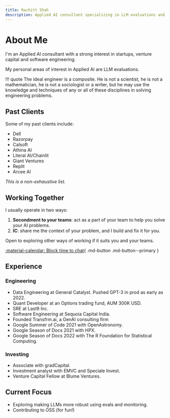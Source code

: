 ```yaml
---
title: Rachitt Shah
description: Applied AI consultant specializing in LLM evaluations and engineering
---
```


# About Me

I'm an Applied AI consultant with a strong interest in startups, venture capital and software engineering.

My personal areas of interest in Applied AI are LLM evaluations.

!!! quote
    The ideal engineer is a composite. He is not a scientist, he is not a mathematician, he is not a sociologist or a writer, but he may use the knowledge and techniques of any or all of these disciplines in solving engineering problems.

## Past Clients

Some of my past clients include:

- Dell
- Razorpay
- Calsoft
- Athina AI
- Literal AI/Chainlit
- Giant Ventures
- Replit
- Arcee AI

*This is a non-exhaustive list.*

## Working Together

I usually operate in two ways:

1. **Secondment to your teams**: act as a part of your team to help you solve your AI problems.
2. **IC**: share me the context of your problem, and I build and fix it for you.

Open to exploring other ways of working if it suits you and your teams.

[:material-calendar: Block time to chat](https://calendly.com/rachitt01/intro-call){ .md-button .md-button--primary }

## Experience

### Engineering

- Data Engineering at General Catalyst. Pushed GPT-3 in prod as early as 2022.
- Quant Developer at an Options trading fund, AUM 300K USD.
- SRE at Last9 Inc.
- Software Engineering at Sequoia Capital India.
- Founded Transfrm.ai, a GenAI consulting firm
- Google Summer of Code 2021 with OpenAstronomy.
- Google Season of Docs 2021 with HPX.
- Google Season of Docs 2022 with The R Foundation for Statistical Computing.

### Investing

- Associate with gradCapital.
- Investment analyst with EMVC and Speciale Invest.
- Venture Capital Fellow at Blume Ventures.

## Current Focus

- Exploring making LLMs more robust using evals and monitoring.
- Contributing to OSS (for fun!) 